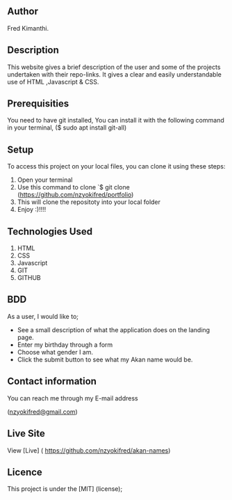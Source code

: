 ## Author
Fred Kimanthi.

## Description
This website gives a brief description of the user and some of the projects undertaken with their repo-links. It gives a clear and easily understandable use of HTML ,Javascript & CSS.

## Prerequisities
You need to have git installed, You can install it with the following command in your terminal, ($ sudo apt install git-all)

## Setup
To access this project on your local files, you can clone it using these steps:

1. Open your terminal
2. Use this command to clone `$ git clone (https://github.com/nzyokifred/portfolio)
3. This will clone the repositoty into your local folder
4. Enjoy :)!!!!

## Technologies Used
1. HTML
2. CSS
3. Javascript
4. GIT
5. GITHUB


## BDD
As a user, I would like to;

 * See a small description of what the application does on the landing page.
 * Enter my birthday through a form
 * Choose what gender I am.
 * Click the submit button to see what my Akan name would be.

 ## Contact information
You can reach me through my E-mail address

(nzyokifred@gmail.com)
## Live Site
View [Live] ( https://github.com/nzyokifred/akan-names)

## Licence
This project is under the [MIT] (license);